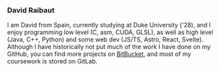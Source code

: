 ### David Raibaut
I am David from Spain, currently studying at Duke University ('28), and I enjoy programming low level (C, asm, CUDA, GLSL), as well as high level (Java, C++, Python) and some web dev (JS/TS, Astro, React, Svelte). 
Although I have historically not put much of the work I have done on my GitHub, you can find more projects on [BitBucket](https://bitbucket.org/application-portfolio-david-raibaut/workspace/projects/PROJ), and most of my coursework is stored on GitLab.
